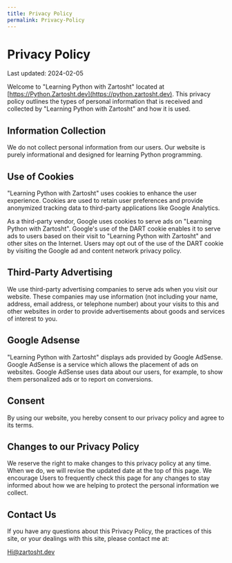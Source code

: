 ```yaml
---
title: Privacy Policy
permalink: Privacy-Policy
---
```


# Privacy Policy

Last updated: 2024-02-05

Welcome to "Learning Python with Zartosht" located at [https://Python.Zartosht.dev](https://python.zartosht.dev). This privacy policy outlines the types of personal information that is received and collected by "Learning Python with Zartosht" and how it is used.

## Information Collection

We do not collect personal information from our users. Our website is purely informational and designed for learning Python programming.

## Use of Cookies

"Learning Python with Zartosht" uses cookies to enhance the user experience. Cookies are used to retain user preferences and provide anonymized tracking data to third-party applications like Google Analytics.

As a third-party vendor, Google uses cookies to serve ads on "Learning Python with Zartosht". Google's use of the DART cookie enables it to serve ads to users based on their visit to "Learning Python with Zartosht" and other sites on the Internet. Users may opt out of the use of the DART cookie by visiting the Google ad and content network privacy policy.

## Third-Party Advertising

We use third-party advertising companies to serve ads when you visit our website. These companies may use information (not including your name, address, email address, or telephone number) about your visits to this and other websites in order to provide advertisements about goods and services of interest to you.

## Google Adsense

"Learning Python with Zartosht" displays ads provided by Google AdSense. Google AdSense is a service which allows the placement of ads on websites. Google AdSense uses data about our users, for example, to show them personalized ads or to report on conversions.

## Consent

By using our website, you hereby consent to our privacy policy and agree to its terms.

## Changes to our Privacy Policy

We reserve the right to make changes to this privacy policy at any time. When we do, we will revise the updated date at the top of this page. We encourage Users to frequently check this page for any changes to stay informed about how we are helping to protect the personal information we collect.

## Contact Us

If you have any questions about this Privacy Policy, the practices of this site, or your dealings with this site, please contact me at:

[Hi@zartosht.dev](mailto:hi@zartosht.dev)
